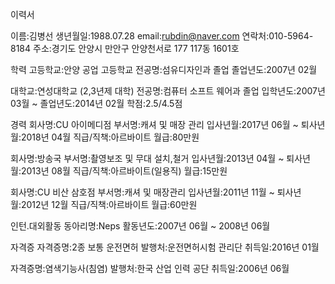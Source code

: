 이력서

이름:김병선
생년월일:1988.07.28
email:rubdin@naver.com
연락처:010-5964-8184
주소:경기도 안양시 만안구 안양천서로 177 117동 1601호

학력
고등학교:안양 공업 고등학교
전공명:섬유디자인과 졸업
졸업년도:2007년 02월

대학교:연성대학교 (2,3년제 대학)
전공명:컴퓨터 소프트 웨어과 졸업
입학년도:2007년 03월 ~ 졸업년도:2014년 02월
학점:2.5/4.5점

경력
회사명:CU 아이메디점
부서명:캐셔 및 매장 관리
입사년월:2017년 06월 ~ 퇴사년월:2018년 04월
직급/직책:아르바이트
월급:80만원

회사명:방송국
부서명:촬영보조 및 무대 설치,철거
입사년월:2013년 04월 ~ 퇴사년월:2013년 08월
직급/직책:아르바이트(일용직)
월급:15만원

회사명:CU 비산 삼호점
부서명:캐셔 및 매장관리
입사년월:2011년 11월 ~ 퇴사년월:2012년 12월
직급/직책:아르바이트
월급:60만원



인턴.대외활동
동아리명:Neps
활동년도:2007년 06월 ~ 2008년 06월

자격증
자격증명:2종 보통 운전면허
발행처:운전면허시험 관리단
취득일:2016년 01월

자격증명:염색기능사(침염)
발행처:한국 산업 인력 공단
취득일:2006년 06월
